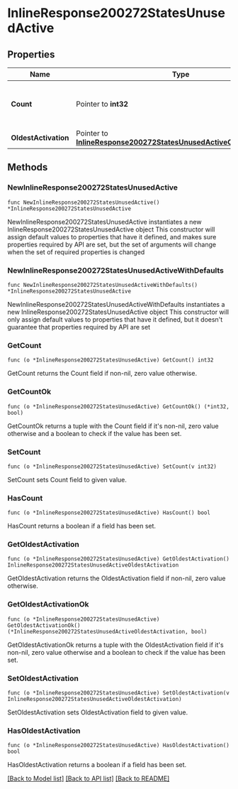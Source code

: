 # InlineResponse200272StatesUnusedActive

## Properties

Name | Type | Description | Notes
------------ | ------------- | ------------- | -------------
**Count** | Pointer to **int32** | The number of unused, active licenses | [optional] 
**OldestActivation** | Pointer to [**InlineResponse200272StatesUnusedActiveOldestActivation**](InlineResponse200272StatesUnusedActiveOldestActivation.md) |  | [optional] 

## Methods

### NewInlineResponse200272StatesUnusedActive

`func NewInlineResponse200272StatesUnusedActive() *InlineResponse200272StatesUnusedActive`

NewInlineResponse200272StatesUnusedActive instantiates a new InlineResponse200272StatesUnusedActive object
This constructor will assign default values to properties that have it defined,
and makes sure properties required by API are set, but the set of arguments
will change when the set of required properties is changed

### NewInlineResponse200272StatesUnusedActiveWithDefaults

`func NewInlineResponse200272StatesUnusedActiveWithDefaults() *InlineResponse200272StatesUnusedActive`

NewInlineResponse200272StatesUnusedActiveWithDefaults instantiates a new InlineResponse200272StatesUnusedActive object
This constructor will only assign default values to properties that have it defined,
but it doesn't guarantee that properties required by API are set

### GetCount

`func (o *InlineResponse200272StatesUnusedActive) GetCount() int32`

GetCount returns the Count field if non-nil, zero value otherwise.

### GetCountOk

`func (o *InlineResponse200272StatesUnusedActive) GetCountOk() (*int32, bool)`

GetCountOk returns a tuple with the Count field if it's non-nil, zero value otherwise
and a boolean to check if the value has been set.

### SetCount

`func (o *InlineResponse200272StatesUnusedActive) SetCount(v int32)`

SetCount sets Count field to given value.

### HasCount

`func (o *InlineResponse200272StatesUnusedActive) HasCount() bool`

HasCount returns a boolean if a field has been set.

### GetOldestActivation

`func (o *InlineResponse200272StatesUnusedActive) GetOldestActivation() InlineResponse200272StatesUnusedActiveOldestActivation`

GetOldestActivation returns the OldestActivation field if non-nil, zero value otherwise.

### GetOldestActivationOk

`func (o *InlineResponse200272StatesUnusedActive) GetOldestActivationOk() (*InlineResponse200272StatesUnusedActiveOldestActivation, bool)`

GetOldestActivationOk returns a tuple with the OldestActivation field if it's non-nil, zero value otherwise
and a boolean to check if the value has been set.

### SetOldestActivation

`func (o *InlineResponse200272StatesUnusedActive) SetOldestActivation(v InlineResponse200272StatesUnusedActiveOldestActivation)`

SetOldestActivation sets OldestActivation field to given value.

### HasOldestActivation

`func (o *InlineResponse200272StatesUnusedActive) HasOldestActivation() bool`

HasOldestActivation returns a boolean if a field has been set.


[[Back to Model list]](../README.md#documentation-for-models) [[Back to API list]](../README.md#documentation-for-api-endpoints) [[Back to README]](../README.md)


